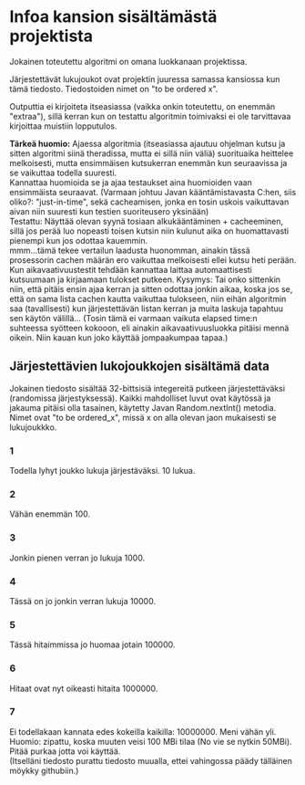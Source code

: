 # Infoa kansion sisältämästä projektista

Jokainen toteutettu algoritmi on omana luokkanaan projektissa.

Järjestettävät lukujoukot ovat projektin juuressa samassa kansiossa kun tämä tiedosto. Tiedostoiden nimet on "to be ordered x".

Outputtia ei kirjoiteta itseasiassa (vaikka onkin toteutettu, on enemmän "extraa"), sillä kerran kun on testattu algoritmin toimivaksi ei ole tarvittavaa kirjoittaa muistiin lopputulos.  
  
**Tärkeä huomio:** Ajaessa algoritmia (itseasiassa ajautuu ohjelman kutsu ja sitten algoritmi siinä theradissa, mutta ei sillä niin väliä) suorituaika heittelee melkoisesti, mutta ensimmäisen kutsukerran enemmän kun seuraavissa ja se vaikuttaa todella suuresti.  
Kannattaa huomioida se ja ajaa testaukset aina huomioiden vaan ensimmäista seuraavat. (Varmaan johtuu Javan kääntämistavasta C:hen, siis oliko?: "just-in-time", sekä cacheamisen, jonka en tosin uskois vaikuttavan aivan niin suuresti kun testien suoriteusero yksinään)  
Testattu: Näyttää olevan syynä tosiaan alkukääntäminen + cacheeminen, sillä jos perää luo nopeasti toisen kutsin niin kulunut aika on huomattavasti pienempi kun jos odottaa kauemmin.  
mmm...tämä tekee vertailun laadusta huonomman, ainakin tässä prosessorin cachen määrän ero vaikuttaa melkoisesti ellei kutsu heti perään.  
Kun aikavaativuustestit tehdään kannattaa laittaa automaattisesti kutsuumaan ja kirjaamaan tulokset putkeen.
Kysymys: Tai onko sittenkin niin, että pitäis ensin ajaa kerran ja sitten odottaa jonkin aikaa, koska jos se, että on sama lista cachen kautta vaikuttaa tulokseen, niin eihän algoritmin saa (tavallisesti) kun järjestettävän listan kerran ja muita laskuja tapahtuu sen käytön välillä...
(Tosin tämä ei varmaan vaikuta elapsed time:n suhteessa syötteen kokooon, eli ainakin aikavaativuusluokka pitäisi mennä oikein. Niin kauan kun joko käyttää jompaakumpaa tapaa.)
  
  

## Järjestettävien lukojoukkojen sisältämä data

Jokainen tiedosto sisältää 32-bittsisiä integereitä putkeen järjestettäväksi (randomissa järjestyksessä). Kaikki mahdolliset luvut ovat käytössä ja jakauma pitäisi olla tasainen, käytetty Javan Random.nextInt() metodia.  
Nimet ovat "to be ordered_x", missä x on alla olevan jaon mukaisesti se lukujoukkko.  


### 1
Todella lyhyt joukko lukuja järjestäväksi. 10 lukua.

### 2
Vähän enemmän 100.

### 3
Jonkin pienen verran jo lukuja 1000.

### 4
Tässä on jo jonkin verran lukuja 10000.

### 5
Tässä hitaimmissa jo huomaa jotain 100000.

### 6
Hitaat ovat nyt oikeasti hitaita 1000000.

### 7
Ei todellakaan kannata edes kokeilla kaikilla: 10000000. Meni vähän yli.  
Huomio: zipattu, koska muuten veisi 100 MBi tilaa (No vie se nytkin 50MBi). Pitää purkaa jotta voi käyttää.  
(Itselläni tiedosto purattu tiedosto muualla, ettei vahingossa päädy tälläinen möykky githubiin.)